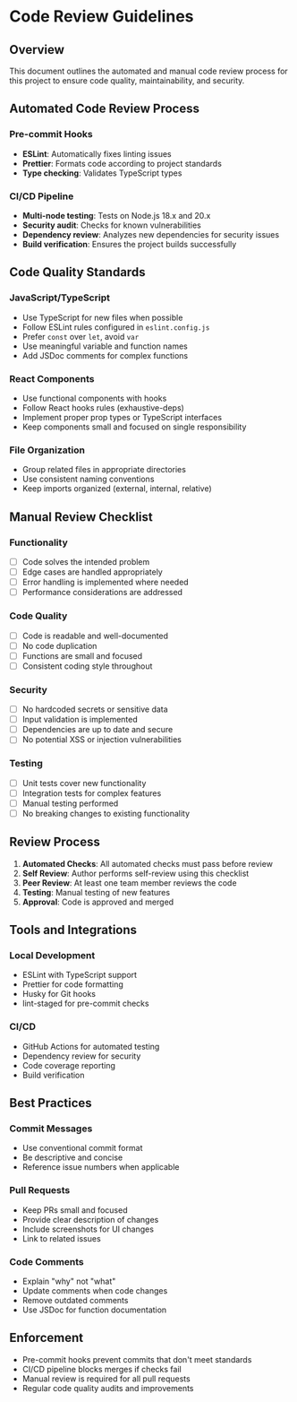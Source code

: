# Code Review Guidelines

## Overview

This document outlines the automated and manual code review process for this project to ensure code quality, maintainability, and security.

## Automated Code Review Process

### Pre-commit Hooks

- **ESLint**: Automatically fixes linting issues
- **Prettier**: Formats code according to project standards
- **Type checking**: Validates TypeScript types

### CI/CD Pipeline

- **Multi-node testing**: Tests on Node.js 18.x and 20.x
- **Security audit**: Checks for known vulnerabilities
- **Dependency review**: Analyzes new dependencies for security issues
- **Build verification**: Ensures the project builds successfully

## Code Quality Standards

### JavaScript/TypeScript

- Use TypeScript for new files when possible
- Follow ESLint rules configured in `eslint.config.js`
- Prefer `const` over `let`, avoid `var`
- Use meaningful variable and function names
- Add JSDoc comments for complex functions

### React Components

- Use functional components with hooks
- Follow React hooks rules (exhaustive-deps)
- Implement proper prop types or TypeScript interfaces
- Keep components small and focused on single responsibility

### File Organization

- Group related files in appropriate directories
- Use consistent naming conventions
- Keep imports organized (external, internal, relative)

## Manual Review Checklist

### Functionality

- [ ] Code solves the intended problem
- [ ] Edge cases are handled appropriately
- [ ] Error handling is implemented where needed
- [ ] Performance considerations are addressed

### Code Quality

- [ ] Code is readable and well-documented
- [ ] No code duplication
- [ ] Functions are small and focused
- [ ] Consistent coding style throughout

### Security

- [ ] No hardcoded secrets or sensitive data
- [ ] Input validation is implemented
- [ ] Dependencies are up to date and secure
- [ ] No potential XSS or injection vulnerabilities

### Testing

- [ ] Unit tests cover new functionality
- [ ] Integration tests for complex features
- [ ] Manual testing performed
- [ ] No breaking changes to existing functionality

## Review Process

1. **Automated Checks**: All automated checks must pass before review
2. **Self Review**: Author performs self-review using this checklist
3. **Peer Review**: At least one team member reviews the code
4. **Testing**: Manual testing of new features
5. **Approval**: Code is approved and merged

## Tools and Integrations

### Local Development

- ESLint with TypeScript support
- Prettier for code formatting
- Husky for Git hooks
- lint-staged for pre-commit checks

### CI/CD

- GitHub Actions for automated testing
- Dependency review for security
- Code coverage reporting
- Build verification

## Best Practices

### Commit Messages

- Use conventional commit format
- Be descriptive and concise
- Reference issue numbers when applicable

### Pull Requests

- Keep PRs small and focused
- Provide clear description of changes
- Include screenshots for UI changes
- Link to related issues

### Code Comments

- Explain "why" not "what"
- Update comments when code changes
- Remove outdated comments
- Use JSDoc for function documentation

## Enforcement

- Pre-commit hooks prevent commits that don't meet standards
- CI/CD pipeline blocks merges if checks fail
- Manual review is required for all pull requests
- Regular code quality audits and improvements
